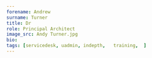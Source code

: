 ```yaml
---
forename: Andrew
surname: Turner
title: Dr
role: Principal Architect
image_src: Andy Turner.jpg
bio: 
tags: [servicedesk, uadmin, indepth,   training,  ] 
---
```

